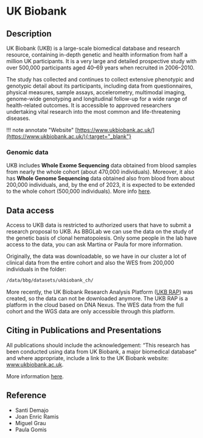 # UK Biobank

## Description
UK Biobank (UKB) is a large-scale biomedical database and research resource, containing in-depth genetic and health information from half a million UK participants. 
It is a very large and detailed prospective study with over 500,000 participants aged 40–69 years when recruited in 2006–2010.

The study has collected and continues to collect extensive phenotypic and genotypic detail about its participants, including data from questionnaires, physical measures, sample assays, accelerometry, multimodal imaging, genome-wide genotyping and longitudinal follow-up for a wide range of health-related outcomes.
It is accessible to approved researchers undertaking vital research into the most common and life-threatening diseases. <br/>

!!! note annotate "Website" 
	[https://www.ukbiobank.ac.uk/](https://www.ukbiobank.ac.uk/){:target="_blank"}

### Genomic data

UKB includes **Whole Exome Sequencing** data obtained from blood samples from nearly the whole cohort (about 470,000 individuals). Moreover, it also has **Whole Genome Sequencing** data obtained also from blood from about 200,000 individuals, and, by the end of 2023, it is expected to be extended to the whole cohort (500,000 individuals). More info [here](https://www.ukbiobank.ac.uk/enable-your-research/about-our-data/genetic-data).

## Data access
Access to UKB data is restricted to authorized users that have to submit a research proposal to UKB. As BBGLab we can use the data on the study of the genetic basis of clonal hematopoiesis. Only some people in the lab have access to the data, you can ask Martina or Paula for more information.

Originally, the data was downloadable, so we have in our cluster a lot of clinical data from the entire cohort and also the WES from 200,000 individuals in the folder:
```bash 
/data/bbg/datasets/ukbiobank_ch/
```

More recently, the UK Biobank Research Analysis Platform ([UKB RAP](https://www.ukbiobank.ac.uk/enable-your-research/research-analysis-platform)) was created, so the data can not be downloaded anymore. The UKB RAP is a platform in the cloud based on DNA Nexus. The WES data from the full cohort and the WGS data are only accessible through this platform.

## Citing in Publications and Presentations
All publications should include the acknowledgement: “This research has been conducted using
data from UK Biobank, a major biomedical database” and where appropriate, include a link to the
UK Biobank website: www.ukbiobank.ac.uk.

More information [here](https://www.ukbiobank.ac.uk/media/c4yefr4t/210527-uk-biobank-communications-guidelines.pdf).

## Reference
- Santi Demajo
- Joan Enric Ramis
- Miguel Grau
- Paula Gomis
